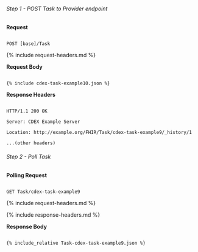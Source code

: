 

###### Step 1 - POST Task to Provider endpoint


**Request**

~~~

POST [base]/Task

~~~


{% include request-headers.md %}


**Request Body**


~~~

{% include cdex-task-example10.json %}

~~~


**Response Headers**


~~~

HTTP/1.1 200 OK

Server: CDEX Example Server

Location: http://example.org/FHIR/Task/cdex-task-example9/_history/1

...(other headers)

~~~


###### Step 2 - Poll Task


**Polling Request**

~~~

GET Task/cdex-task-example9

~~~


{% include request-headers.md %}


{% include response-headers.md %}


**Response Body**


~~~

{% include_relative Task-cdex-task-example9.json %}

~~~


